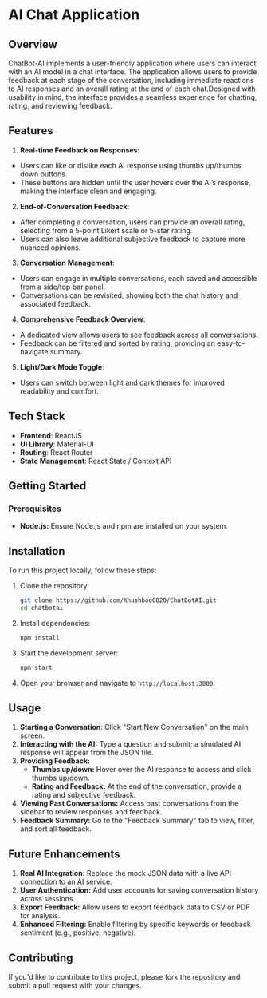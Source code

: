 # AI Chat Application

## Overview

ChatBot-AI implements a user-friendly application where users can interact with an AI model in a chat interface. The application allows users to provide feedback at each stage of the conversation, including immediate reactions to AI responses and an overall rating at the end of each chat.Designed with usability in mind, the interface provides a seamless experience for chatting, rating, and reviewing feedback.

## Features
1. **Real-time Feedback on Responses:**<br>
 - Users can like or dislike each AI response using thumbs up/thumbs down buttons.<br>
 - These buttons are hidden until the user hovers over the AI’s response, making the interface clean and engaging.

2. **End-of-Conversation Feedback**:<br>
 - After completing a conversation, users can provide an overall rating, selecting from a 5-point Likert scale or 5-star rating.<br>
 - Users can also leave additional subjective feedback to capture more nuanced opinions.

3. **Conversation Management**:<br>
 - Users can engage in multiple conversations, each saved and accessible from a side/top bar panel.<br>
 - Conversations can be revisited, showing both the chat history and associated feedback.<br>

4. **Comprehensive Feedback Overview**:<br>
 - A dedicated view allows users to see feedback across all conversations.<br>
 - Feedback can be filtered and sorted by rating, providing an easy-to-navigate summary.

5. **Light/Dark Mode Toggle**: 
 - Users can switch between light and dark themes for improved readability and comfort.

## Tech Stack

- **Frontend**: ReactJS
- **UI Library**: Material-UI
- **Routing**: React Router
- **State Management**: React State / Context API

## Getting Started
### Prerequisites
- **Node.js:** Ensure Node.js and npm are installed on your system.

## Installation

To run this project locally, follow these steps:

1. Clone the repository:

   ```bash
   git clone https://github.com/Khushboo0820/ChatBotAI.git
   cd chatbotai
   ```

2. Install dependencies:

   ```bash
   npm install
   ```

3. Start the development server:

   ```bash
   npm start
   ```

4. Open your browser and navigate to `http://localhost:3000`.

## Usage

1. **Starting a Conversation**: Click "Start New Conversation" on the main screen.<br>
2. **Interacting with the AI:** Type a question and submit; a simulated AI response will appear from the JSON file.<br>
3. **Providing Feedback:**
   - **Thumbs up/down:** Hover over the AI response to access and click thumbs up/down.<br>
   - **Rating and Feedback:** At the end of the conversation, provide a rating and subjective feedback.<br>
5. **Viewing Past Conversations:** Access past conversations from the sidebar to review responses and feedback.<br>
6. **Feedback Summary:** Go to the "Feedback Summary" tab to view, filter, and sort all feedback.<br>

## Future Enhancements

1. **Real AI Integration:** Replace the mock JSON data with a live API connection to an AI service.<br>
2. **User Authentication:** Add user accounts for saving conversation history across sessions.<br>
3. **Export Feedback:** Allow users to export feedback data to CSV or PDF for analysis.<br>
4. **Enhanced Filtering:** Enable filtering by specific keywords or feedback sentiment (e.g., positive, negative).

## Contributing
If you'd like to contribute to this project, please fork the repository and submit a pull request with your changes.
